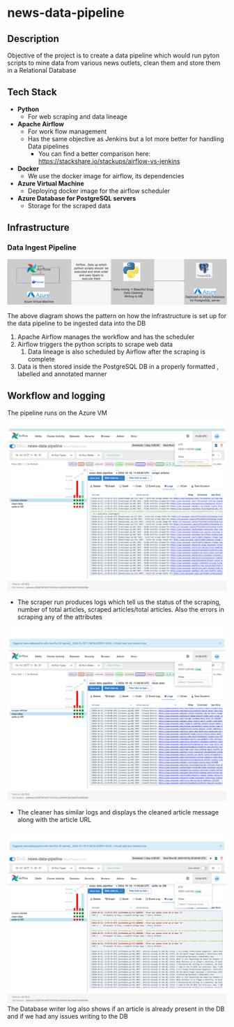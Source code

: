 # news-data-pipeline

## Description
Objective of the project is to create a data pipeline which would run pyton scripts to mine data from various news outlets, clean them and store them in a Relational Database

## Tech Stack

- **Python**
	- For web scraping and data lineage
- **Apache Airflow**
	- For work flow management
	- Has the same  objective as Jenkins but a lot more better for handling Data pipelines
		- You can find a better comparison here: https://stackshare.io/stackups/airflow-vs-jenkins
- **Docker**
	- We use the docker image for airflow, its dependencies
- **Azure Virtual Machine**
	- Deploying docker image for the airflow scheduler
- **Azure Database for PostgreSQL servers**
	- Storage for the scraped data

## Infrastructure

### Data Ingest Pipeline
![Ingest Pipeline](./img/Data-Ingest-Pipeline-updated.png)

The above diagram shows the pattern on how the infrastructure is set up for the data pipeline to be ingested data into the DB
1. Apache Airflow manages the workflow and has the scheduler 
2. Airflow triggers the python scripts to scrape web data
	1. Data lineage is also scheduled by Airflow after the scraping is complete
3. Data is then stored inside the PostgreSQL DB in a properly formatted , labelled and annotated manner


## Workflow and logging
The pipeline runs on the Azure VM
![Scraper-run](./img/scraper-run.png)
- The scraper run produces logs which tell us the status of the scraping, number of total articles, scraped articles/total articles. 
Also the errors in scraping any of the attributes


![cleaner-run](<./img/cleaner-run.png>)
- The cleaner has similar logs and displays the cleaned article message along with the article URL

![database-writer](<./img/database-writer.png>)
The Database writer log also shows if an article is already present in the DB and if we had any issues writing to the DB